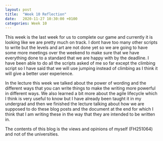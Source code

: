 ```yaml
---
layout: post
title:  "Week 10 Reflection"
date:   2020-11-27 10:30:00 +0100
categories: Week 10
---
```


This week is the last week for us to complete our game and currently it is looking like we are pretty much on track. I dont have too many other scripts to write but the levels and art are not done yet so we are going to have some more meetings over the weekend to make sure that we have everything done to a standard that we are happy with by the deadline. I have been able to do all the scripts asked of me so far except the climbing script so I have said that we will use jumping instead of climbing as I think it will give a better user experience.

In the lecture this week we talked about the power of wording and the different ways that you can write things to make the writing more powerful in different ways. We also learned a bit more about the agile lifecycle which I think is very useful to know but I have already been taught it in my undergrad and then we finished the lecture talking about how we are supposed to do these blog posts and the document at the end for which I think that I am writing these in the way that they are intended to be written in.

The contents of this blog is the views and opinions of myself (FH251064) and not of the universities.
